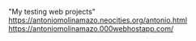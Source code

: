 "My testing web projects"
https://antoniomolinamazo.neocities.org/antonio.html
https://antoniomolinamazo.000webhostapp.com/
